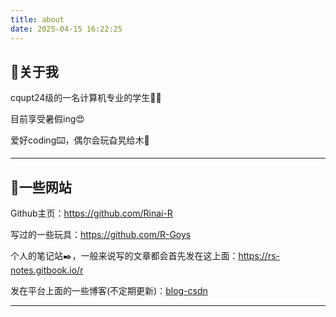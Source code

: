 ```yaml
---
title: about
date: 2025-04-15 16:22:25
---
```




## 🥳关于我

cqupt24级的一名计算机专业的学生🧑‍🎓

目前享受暑假ing😍

爱好coding⌨️，偶尔会玩旮旯给木🥰

---

## 🔗一些网站

Github主页：https://github.com/Rinai-R

写过的一些玩具：https://github.com/R-Goys

个人的笔记站✒️，一般来说写的文章都会首先发在这上面：https://rs-notes.gitbook.io/r

发在平台上面的一些博客(不定期更新)：[blog-csdn](https://blog.csdn.net/qq_60409213?spm=1010.2135.3001.5421)

---


